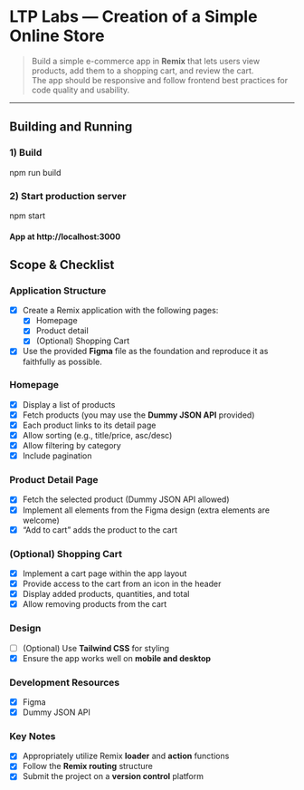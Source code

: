 # LTP Labs — Creation of a Simple Online Store

> Build a simple e-commerce app in **Remix** that lets users view products, add them to a shopping cart, and review the cart.  
> The app should be responsive and follow frontend best practices for code quality and usability.

---
## Building and Running

### 1) Build
npm run build

### 2) Start production server
npm start
#### App at http://localhost:3000

## Scope & Checklist

### Application Structure
- [x] Create a Remix application with the following pages:
  - [x] Homepage
  - [x] Product detail
  - [x] (Optional) Shopping Cart
- [x] Use the provided **Figma** file as the foundation and reproduce it as faithfully as possible.

### Homepage
- [x] Display a list of products
- [x] Fetch products (you may use the **Dummy JSON API** provided)
- [x] Each product links to its detail page
- [x] Allow sorting (e.g., title/price, asc/desc)
- [x] Allow filtering by category
- [x] Include pagination

### Product Detail Page
- [x] Fetch the selected product (Dummy JSON API allowed)
- [x] Implement all elements from the Figma design (extra elements are welcome)
- [x] “Add to cart” adds the product to the cart

### (Optional) Shopping Cart
- [x] Implement a cart page within the app layout
- [x] Provide access to the cart from an icon in the header
- [x] Display added products, quantities, and total
- [x] Allow removing products from the cart

### Design
- [ ] (Optional) Use **Tailwind CSS** for styling
- [x] Ensure the app works well on **mobile and desktop**

### Development Resources
- [x] Figma
- [x] Dummy JSON API

### Key Notes
- [x] Appropriately utilize Remix **loader** and **action** functions
- [x] Follow the **Remix routing** structure
- [x] Submit the project on a **version control** platform
